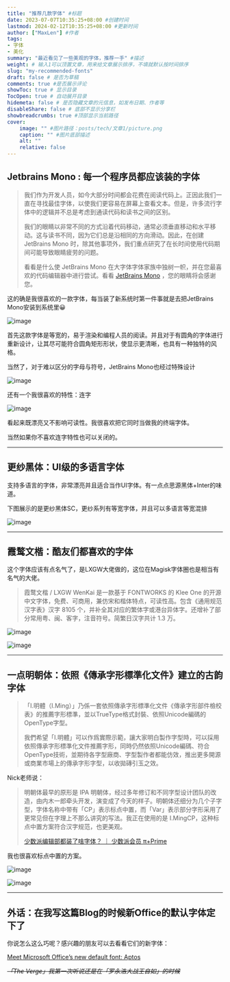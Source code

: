 ```yaml
---
title: "推荐几款字体" #标题
date: 2023-07-07T10:35:25+08:00 #创建时间
lastmod: 2024-02-12T10:35:25+08:00 #更新时间
author: ["MaxLen"] #作者
tags: 
- 字体
- 美化
summary: "最近看见了一些美观的字体，推荐一手" #描述
weight: # 输入1可以顶置文章，用来给文章展示排序，不填就默认按时间排序
slug: "my-recommended-fonts"
draft: false # 是否为草稿
comments: true #是否展示评论
showToc: true # 显示目录
TocOpen: true # 自动展开目录
hidemeta: false # 是否隐藏文章的元信息，如发布日期、作者等
disableShare: false # 底部不显示分享栏
showbreadcrumbs: true #顶部显示当前路径
cover:
    image: "" #图片路径：posts/tech/文章1/picture.png
    caption: "" #图片底部描述
    alt: ""
    relative: false
---
```


## Jetbrains Mono : 每一个程序员都应该装的字体

> 我们作为开发人员，如今大部分时间都会花费在阅读代码上。正因此我们一直在寻找最佳字体，以使我们更容易在屏幕上查看文本。但是，许多流行字体中的逻辑并不总是考虑到通读代码和读书之间的区别。
> 
> 我们的眼睛以非常不同的方式沿着代码移动，通常必须垂直移动和水平移动。这与读书不同，因为它们总是沿相同的方向滑动。因此，在创建 JetBrains Mono 时，除其他事项外，我们重点研究了在长时间使用代码期间可能导致眼睛疲劳的问题。
> 
> 看看是什么使 JetBrains Mono 在大字体字体家族中独树一帜，并在您最喜欢的代码编辑器中进行尝试。看看 [JetBrains Mono](https://jetbrains.com/mono) ，您的眼睛将会感谢您。

这的确是我很喜欢的一款字体，每当装了新系统时第一件事就是去把JetBrains Mono安装到系统里😀

![image](https://github.com/maxlen727/picx-images-hosting/raw/master/20240212/image.4l6y3o4x6ck0.webp)

首先这款字体是等宽的，易于渲染和编程人员的阅读。并且对于有圆角的字体进行重新设计，让其尽可能符合圆角矩形形状，使显示更清晰，也具有一种独特的风格。

当然了，对于难以区分的字母与符号，JetBrains Mono也经过特殊设计

![image](https://github.com/maxlen727/picx-images-hosting/raw/master/20240212/image.3fz3ervjvn00.webp)

还有一个我很喜欢的特性：连字

![image](https://github.com/maxlen727/picx-images-hosting/raw/master/20240212/image.1snwi150ysxs.webp)

看起来既漂亮又不影响可读性。我很喜欢把它同时当做我的终端字体。

当然如果你不喜欢连字特性也可以关闭的。

---

## 更纱黑体：UI级的多语言字体

支持多语言的字体，非常漂亮并且适合当作UI字体。有一点点思源黑体+Inter的味道。

下图展示的是更纱黑体SC，更纱系列有等宽字体，并且可以多语言等宽混排

![image](https://github.com/maxlen727/picx-images-hosting/raw/master/20240212/image.4707pz3gwrw0.png)

---

## 霞鹜文楷：酷友们都喜欢的字体

这个字体应该有点名气了，是LXGW大佬做的，这位在Magisk字体圈也是相当有名气的大佬。

> 霞鹜文楷 / LXGW WenKai 是一款基于 FONTWORKS 的 Klee One 的开源中文字体，免费、可商用，兼仿宋和楷体特点，可读性高。包含《通用规范汉字表》汉字 8105 个，并补全其对应的繁体字或港台异体字。还增补了部分常用粤、闽、客字，注音符号。简繁日汉字共计 1.3 万。

![image](https://github.com/maxlen727/picx-images-hosting/raw/master/20240212/image.4r6z6kzr7280.webp)

![image](https://github.com/maxlen727/picx-images-hosting/raw/master/20240212/image.2c1iq9t47cg0.webp)

---

## 一点明朝体：依照《傳承字形標準化文件》建立的古韵字体

> 「I.明體（I.Ming）」乃係一套依照傳承字形標準化文件《傳承字形部件檢校表》的推薦字形標準，並以TrueType格式封裝、依照Unicode編碼的OpenType字型。
> 
> 我們希望「I.明體」可以作爲實際示範，讓大家明白製作字型時，可以採用依照傳承字形標準化文件推薦字形，同時仍然依照Unicode編碼、符合OpenType技術，並期待各字型廠商、字型製作者都能仿效，推出更多開源或商業市場上的傳承字形字型，以收拋磚引玉之效。

Nick老师说：

> 明朝体最早的原形是 IPA 明朝体，经过多年修订和不同字型设计团队的改造，由内木一郎牵头开发，演变成了今天的样子。明朝体还细分为几个子字型，字体名称中带有「CP」表示标点中置，而「Var」表示部分字形采用了更常见但在字理上不那么讲究的写法。我正在使用的是 I.MingCP，这种标点中置方案符合汉字规范，也更美观。
> 
> [少数派编辑部都装了啥字体？ ｜ 少数派会员  π+Prime](https://sspai.com/prime/story/zhuanglesha-sp-typefaces)

我也很喜欢标点中置的方案。

![image](https://github.com/maxlen727/picx-images-hosting/raw/master/20240212/image.5whoo5ewxw00.webp)

![image](https://github.com/maxlen727/picx-images-hosting/raw/master/20240212/image.2ftp203k7bms.webp)

---

## 外话：在我写这篇Blog的时候新**Office的默认字体定下了**

你说怎么这么巧呢？感兴趣的朋友可以去看看它们的新字体：

[Meet Microsoft Office’s new default font: Aptos](https://www.theverge.com/2023/7/13/23793428/microsoft-aptos-new-default-font-office-365)

~~*「The Verge」我第一次听说还是在「罗永浩大战王自如」的时候*~~
